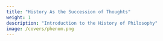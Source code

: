 ```yaml
---
title: "History As the Succession of Thoughts"
weight: 1
description: "Introduction to the History of Philosophy"
image: /covers/phenom.png
---
```


